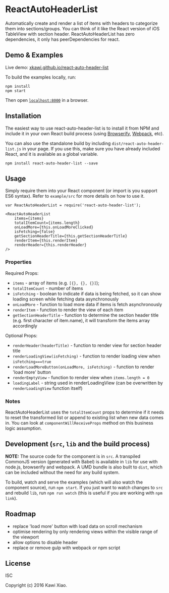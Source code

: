 # ReactAutoHeaderList

Automatically create and render a list of items with headers to categorize them into sections/groups. You can think of it like the React version of iOS TableView with section header.
ReactAutoHeaderList has zero dependencies, it only has peerDependencies for react.

## Demo & Examples

Live demo: [xkawi.github.io/react-auto-header-list](http://xkawi.github.io/react-auto-header-list/)

To build the examples locally, run:

```
npm install
npm start
```

Then open [`localhost:8000`](http://localhost:8000) in a browser.


## Installation

The easiest way to use react-auto-header-list is to install it from NPM and include it in your own React build process (using [Browserify](http://browserify.org), [Webpack](http://webpack.github.io/), etc).

You can also use the standalone build by including `dist/react-auto-header-list.js` in your page. If you use this, make sure you have already included React, and it is available as a global variable.

```
npm install react-auto-header-list --save
```


## Usage

Simply require them into your React component (or import is you support ES6 syntax). Refer to `example/src` for more details on how to use it.

```
var ReactAutoHeaderList = require('react-auto-header-list');

<ReactAutoHeaderList
    items={items}
    totalItemCount={items.length}
    onLoadMore={this.onLoadMoreClicked}
    isFetching={false}
    getSectionHeaderTitle={this.getSectionHeaderTitle}
    renderItem={this.renderItem}
    renderHeader={this.renderHeader}
/>
```

### Properties

Required Props:

- `items` - array of items (e.g. `[{}, {}, {}]`);
- `totalItemCount` - number of items
- `isFetching` - boolean to indicate if data is being fetched, so it can show loading screen while fetching data asynchronously
- `onLoadMore` - function to load more data if items is fetch asynchronously
- `renderItem` - function to render the view of each item
- `getSectionHeaderTitle` - function to determine the section header title (e.g. first character of item.name), it will transform the items array accordingly

Optional Props:

- `renderHeader(headerTitle)` - function to render view for section header title 
- `renderLoadingView(isFetching)` - function to render loading view when `isFetching===true`
- `renderLoadMoreButton(onLoadMore, isFetching)` - function to render 'load more' button
- `renderEmptyView` - function to render view when `items.length = 0`
- `loadingLabel` - string used in renderLoadingView (can be overwritten by `renderLoadingView` function itself) 

### Notes

ReactAutoHeaderList uses the `totalItemCount` props to determine if it needs to reset the transformed list or append to existing list when new data comes in. You can look at `componentWillReceiveProps` method on this business logic assumption.

## Development (`src`, `lib` and the build process)

**NOTE:** The source code for the component is in `src`. A transpiled CommonJS version (generated with Babel) is available in `lib` for use with node.js, browserify and webpack. A UMD bundle is also built to `dist`, which can be included without the need for any build system.

To build, watch and serve the examples (which will also watch the component source), run `npm start`. If you just want to watch changes to `src` and rebuild `lib`, run `npm run watch` (this is useful if you are working with `npm link`).

## Roadmap

- replace 'load more' button with load data on scroll mechanism
- optimise rendering by only rendering views within the visible range of the viewport
- allow options to disable header
- replace or remove gulp with webpack or npm script

## License

ISC

Copyright (c) 2016 Kawi Xiao.

